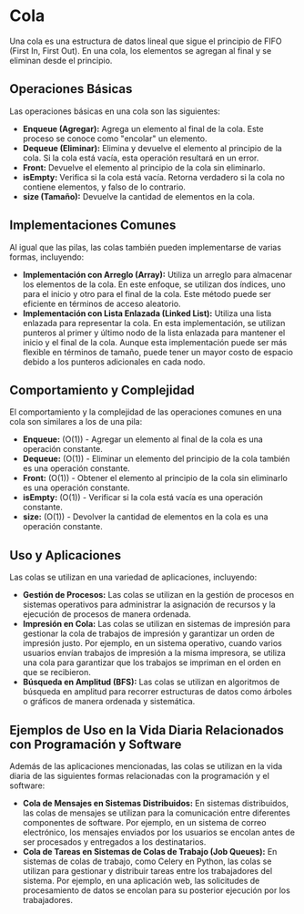 # Cola

Una cola es una estructura de datos lineal que sigue el principio de FIFO (First In, First Out). En una cola, los elementos se agregan al final y se eliminan desde el principio.

## Operaciones Básicas

Las operaciones básicas en una cola son las siguientes:

- **Enqueue (Agregar):** Agrega un elemento al final de la cola. Este proceso se conoce como "encolar" un elemento.
- **Dequeue (Eliminar):** Elimina y devuelve el elemento al principio de la cola. Si la cola está vacía, esta operación resultará en un error.
- **Front:** Devuelve el elemento al principio de la cola sin eliminarlo.
- **isEmpty:** Verifica si la cola está vacía. Retorna verdadero si la cola no contiene elementos, y falso de lo contrario.
- **size (Tamaño):** Devuelve la cantidad de elementos en la cola.

## Implementaciones Comunes

Al igual que las pilas, las colas también pueden implementarse de varias formas, incluyendo:

- **Implementación con Arreglo (Array):** Utiliza un arreglo para almacenar los elementos de la cola. En este enfoque, se utilizan dos índices, uno para el inicio y otro para el final de la cola. Este método puede ser eficiente en términos de acceso aleatorio.
- **Implementación con Lista Enlazada (Linked List):** Utiliza una lista enlazada para representar la cola. En esta implementación, se utilizan punteros al primer y último nodo de la lista enlazada para mantener el inicio y el final de la cola. Aunque esta implementación puede ser más flexible en términos de tamaño, puede tener un mayor costo de espacio debido a los punteros adicionales en cada nodo.

## Comportamiento y Complejidad

El comportamiento y la complejidad de las operaciones comunes en una cola son similares a los de una pila:

- **Enqueue:** (O(1)) - Agregar un elemento al final de la cola es una operación constante.
- **Dequeue:** (O(1)) - Eliminar un elemento del principio de la cola también es una operación constante.
- **Front:** (O(1)) - Obtener el elemento al principio de la cola sin eliminarlo es una operación constante.
- **isEmpty:** (O(1)) - Verificar si la cola está vacía es una operación constante.
- **size:** (O(1)) - Devolver la cantidad de elementos en la cola es una operación constante.

## Uso y Aplicaciones

Las colas se utilizan en una variedad de aplicaciones, incluyendo:

- **Gestión de Procesos:** Las colas se utilizan en la gestión de procesos en sistemas operativos para administrar la asignación de recursos y la ejecución de procesos de manera ordenada.
- **Impresión en Cola:** Las colas se utilizan en sistemas de impresión para gestionar la cola de trabajos de impresión y garantizar un orden de impresión justo. Por ejemplo, en un sistema operativo, cuando varios usuarios envían trabajos de impresión a la misma impresora, se utiliza una cola para garantizar que los trabajos se impriman en el orden en que se recibieron.
- **Búsqueda en Amplitud (BFS):** Las colas se utilizan en algoritmos de búsqueda en amplitud para recorrer estructuras de datos como árboles o gráficos de manera ordenada y sistemática.

## Ejemplos de Uso en la Vida Diaria Relacionados con Programación y Software

Además de las aplicaciones mencionadas, las colas se utilizan en la vida diaria de las siguientes formas relacionadas con la programación y el software:

- **Cola de Mensajes en Sistemas Distribuidos:** En sistemas distribuidos, las colas de mensajes se utilizan para la comunicación entre diferentes componentes de software. Por ejemplo, en un sistema de correo electrónico, los mensajes enviados por los usuarios se encolan antes de ser procesados y entregados a los destinatarios.
- **Cola de Tareas en Sistemas de Colas de Trabajo (Job Queues):** En sistemas de colas de trabajo, como Celery en Python, las colas se utilizan para gestionar y distribuir tareas entre los trabajadores del sistema. Por ejemplo, en una aplicación web, las solicitudes de procesamiento de datos se encolan para su posterior ejecución por los trabajadores.
